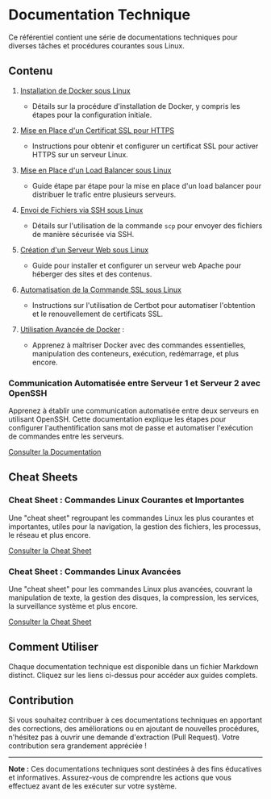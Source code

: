 # Documentation Technique

Ce référentiel contient une série de documentations techniques pour diverses tâches et procédures courantes sous Linux.

## Contenu

1. [Installation de Docker sous Linux](./docker-installation.md)
    - Détails sur la procédure d'installation de Docker, y compris les étapes pour la configuration initiale.

2. [Mise en Place d'un Certificat SSL pour HTTPS](./ssl-certificate.md)
    - Instructions pour obtenir et configurer un certificat SSL pour activer HTTPS sur un serveur Linux.

3. [Mise en Place d'un Load Balancer sous Linux](./load-balancer.md)
    - Guide étape par étape pour la mise en place d'un load balancer pour distribuer le trafic entre plusieurs serveurs.

4. [Envoi de Fichiers via SSH sous Linux](./send-file-via-ssh.md)
    - Détails sur l'utilisation de la commande `scp` pour envoyer des fichiers de manière sécurisée via SSH.

5. [Création d'un Serveur Web sous Linux](./create-web-server.md)
    - Guide pour installer et configurer un serveur web Apache pour héberger des sites et des contenus.

6. [Automatisation de la Commande SSL sous Linux](./automate-ssl-command.md)
    - Instructions sur l'utilisation de Certbot pour automatiser l'obtention et le renouvellement de certificats SSL.
    
7. [Utilisation Avancée de Docker](./documentation-docker-avancee.md) : 
    - Apprenez à maîtriser Docker avec des commandes essentielles, manipulation des conteneurs, exécution, redémarrage, et plus encore.

### Communication Automatisée entre Serveur 1 et Serveur 2 avec OpenSSH

Apprenez à établir une communication automatisée entre deux serveurs en utilisant OpenSSH. Cette documentation explique les étapes pour configurer l'authentification sans mot de passe et automatiser l'exécution de commandes entre les serveurs.

[Consulter la Documentation](./communication-automatisee-openssh.md)

## Cheat Sheets

### Cheat Sheet : Commandes Linux Courantes et Importantes

Une "cheat sheet" regroupant les commandes Linux les plus courantes et importantes, utiles pour la navigation, la gestion des fichiers, les processus, le réseau et plus encore.

[Consulter la Cheat Sheet](./cheat-sheet-commandes-linux.md)

### Cheat Sheet : Commandes Linux Avancées

Une "cheat sheet" pour les commandes Linux plus avancées, couvrant la manipulation de texte, la gestion des disques, la compression, les services, la surveillance système et plus encore.

[Consulter la Cheat Sheet](./cheat-sheet-commandes-linux-avancees.md)


## Comment Utiliser

Chaque documentation technique est disponible dans un fichier Markdown distinct. Cliquez sur les liens ci-dessus pour accéder aux guides complets.

## Contribution

Si vous souhaitez contribuer à ces documentations techniques en apportant des corrections, des améliorations ou en ajoutant de nouvelles procédures, n'hésitez pas à ouvrir une demande d'extraction (Pull Request). Votre contribution sera grandement appréciée !

---

**Note :** Ces documentations techniques sont destinées à des fins éducatives et informatives. Assurez-vous de comprendre les actions que vous effectuez avant de les exécuter sur votre système.

